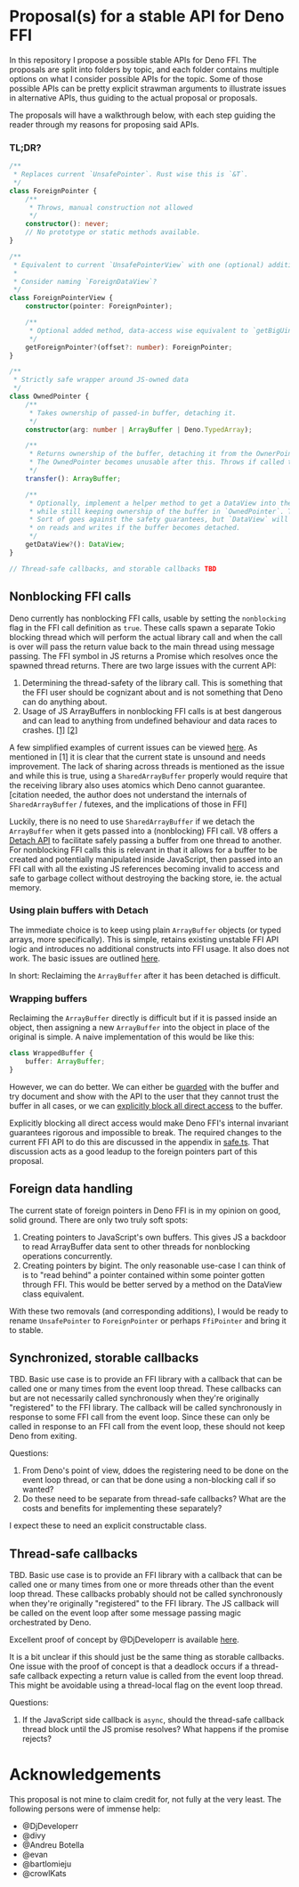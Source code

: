# Proposal(s) for a stable API for Deno FFI

In this repository I propose a possible stable APIs for Deno FFI. The proposals are split into folders by topic, and each folder contains multiple options on what I consider possible APIs for the topic. Some of those possible APIs can be pretty explicit strawman arguments to illustrate issues in alternative APIs, thus guiding to the actual proposal or proposals.

The proposals will have a walkthrough below, with each step guiding the reader through my reasons for proposing said APIs.

### TL;DR?

```ts
/**
 * Replaces current `UnsafePointer`. Rust wise this is `&T`.
 */
class ForeignPointer {
    /**
     * Throws, manual construction not allowed
     */
    constructor(): never;
    // No prototype or static methods available.
}

/**
 * Equivalent to current `UnsafePointerView` with one (optional) addition.
 * 
 * Consider naming `ForeignDataView`?
 */
class ForeignPointerView {
    constructor(pointer: ForeignPointer);

    /**
     * Optional added method, data-access wise equivalent to `getBigUint64`
     */
    getForeignPointer?(offset?: number): ForeignPointer;
}

/**
 * Strictly safe wrapper around JS-owned data
 */
class OwnedPointer {
    /**
     * Takes ownership of passed-in buffer, detaching it.
     */
    constructor(arg: number | ArrayBuffer | Deno.TypedArray);

    /**
     * Returns ownership of the buffer, detaching it from the OwnerPointer.
     * The OwnedPointer becomes unusable after this. Throws if called twice.
     */
    transfer(): ArrayBuffer;

    /**
     * Optionally, implement a helper method to get a DataView into the buffer
     * while still keeping ownership of the buffer in `OwnedPointer`. This
     * Sort of goes against the safety guarantees, but `DataView` will throw
     * on reads and writes if the buffer becomes detached.
     */
    getDataView?(): DataView;
}

// Thread-safe callbacks, and storable callbacks TBD
```

## Nonblocking FFI calls

Deno currently has nonblocking FFI calls, usable by setting the `nonblocking` flag in the FFI call definition as `true`. These calls spawn a separate Tokio blocking thread which will perform the actual library call and when the call is over will pass the return value back to the main thread using message passing. The FFI symbol in JS returns a Promise which resolves once the spawned thread returns. There are two large issues with the current API:

1. Determining the thread-safety of the library call. This is something that the FFI user should be cognizant about and is not something that Deno can do anything about.
2. Usage of JS ArrayBuffers in nonblocking FFI calls is at best dangerous and can lead to anything from undefined behaviour and data races to crashes. [[1]](https://github.com/denoland/deno/issues/12341) [[2]](https://github.com/denoland/deno/issues/12653)

A few simplified examples of current issues can be viewed [here](nonblocking/current.ts). As mentioned in [1] it is clear that the current state is unsound and needs improvement. The lack of sharing across threads is mentioned as the issue and while this is true, using a `SharedArrayBuffer` properly would require that the receiving library also uses atomics which Deno cannot guarantee. [citation needed, the author does not understand the internals of `SharedArrayBuffer` / futexes, and the implications of those in FFI]

Luckily, there is no need to use `SharedArrayBuffer` if we detach the `ArrayBuffer` when it gets passed into a (nonblocking) FFI call. V8 offers a [Detach API](https://v8docs.nodesource.com/node-16.13/d5/d6e/classv8_1_1_array_buffer.html#abb7a2b60240651d16e17d02eb6f636cf) to facilitate safely passing a buffer from one thread to another. For nonblocking FFI calls this is relevant in that it allows for a buffer to be created and potentially manipulated inside JavaScript, then passed into an FFI call with all the existing JS references becoming invalid to access and safe to garbage collect without destroying the backing store, ie. the actual memory.

### Using plain buffers with Detach

The immediate choice is to keep using plain `ArrayBuffer` objects (or typed arrays, more specifically). This is simple, retains existing unstable FFI API logic and introduces no additional constructs into FFI usage. It also does not work. The basic issues are outlined [here](nonblocking/plain_buffers.ts).

In short: Reclaiming the `ArrayBuffer` after it has been detached is difficult.

### Wrapping buffers

Reclaiming the `ArrayBuffer` directly is difficult but if it is passed inside an object, then assigning a new `ArrayBuffer` into the object in place of the original is simple. A naive implementation of this would be like this:

```ts
class WrappedBuffer {
    buffer: ArrayBuffer;
}
```

However, we can do better. We can either be [guarded](nonblocking/guarded.ts) with the buffer and try document and show with the API to the user that they cannot trust the buffer in all cases, or we can [explicitly block all direct access](nonblocking/safe.ts) to the buffer.

Explicitly blocking all direct access would make Deno FFI's internal invariant guarantees rigorous and impossible to break. The required changes to the current FFI API to do this are discussed in the appendix in [safe.ts](nonblocking/safe.ts). That discussion acts as a good leadup to the foreign pointers part of this proposal.

## Foreign data handling

The current state of foreign pointers in Deno FFI is in my opinion on good, solid ground. There are only two truly soft spots:

1. Creating pointers to JavaScript's own buffers. This gives JS a backdoor to read ArrayBuffer data sent to other threads for nonblocking operations concurrently.
2. Creating pointers by bigint. The only reasonable use-case I can think of is to "read behind" a pointer contained within some pointer gotten through FFI. This would be better served by a method on the DataView class equivalent.

With these two removals (and corresponding additions), I would be ready to rename `UnsafePointer` to `ForeignPointer` or perhaps `FfiPointer` and bring it to stable.

## Synchronized, storable callbacks

TBD. Basic use case is to provide an FFI library with a callback that can be called one or many times from the event loop thread. These callbacks can but are not necessarily called synchronously when they're originally "registered" to the FFI library. The callback will be called synchronously in response to some FFI call from the event loop. Since these can only be called in response to an FFI call from the event loop, these should not keep Deno from exiting.

Questions:
1. From Deno's point of view, ddoes the registering need to be done on the event loop thread, or can that be done using a non-blocking call if so wanted?
2. Do these need to be separate from thread-safe callbacks? What are the costs and benefits for implementing these separately?

I expect these to need an explicit constructable class.

## Thread-safe callbacks

TBD. Basic use case is to provide an FFI library with a callback that can be called one or many times from one or more threads other than the event loop thread. These callbacks probably should not be called synchronously when they're originally "registered" to the FFI library. The JS callback will be called on the event loop after some message passing magic orchestrated by Deno.

Excellent proof of concept by @DjDeveloperr is available [here](https://github.com/DjDeveloperr/deno_threadsafe_callback_poc).

It is a bit unclear if this should just be the same thing as storable callbacks. One issue with the proof of concept is that a deadlock occurs if a thread-safe callback expecting a return value is called from the event loop thread. This might be avoidable using a thread-local flag on the event loop thread.

Questions:
1. If the JavaScript side callback is `async`, should the thread-safe callback thread block until the JS promise resolves? What happens if the promise rejects?

# Acknowledgements

This proposal is not mine to claim credit for, not fully at the very least. The following persons were of immense help:
* @DjDeveloperr
* @divy
* @Andreu Botella
* @evan
* @bartlomieju
* @crowlKats